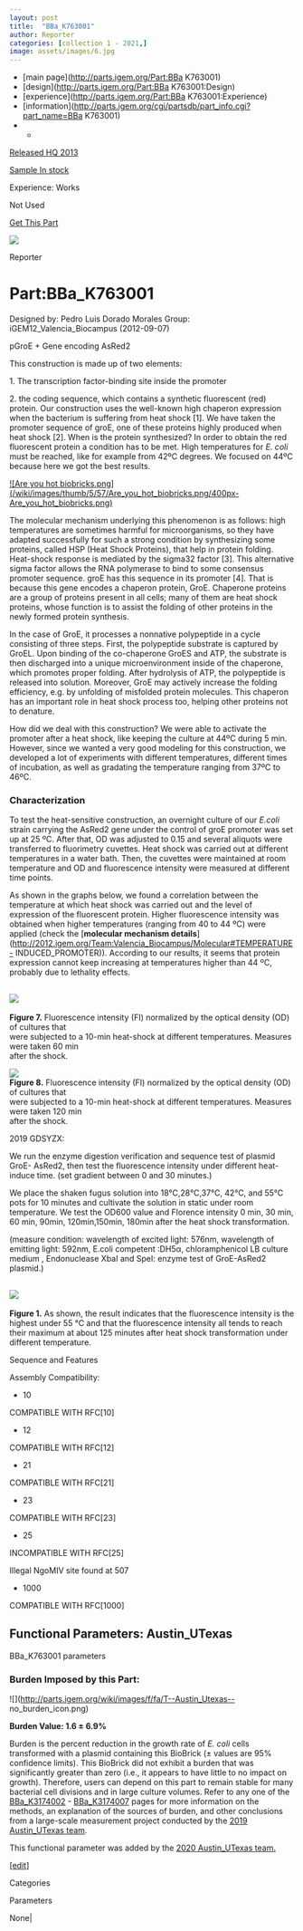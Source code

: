 ```yaml
---
layout: post
title:  "BBa_K763001"
author: Reporter
categories: [collection 1 - 2021,] 
image: assets/images/6.jpg
---
```



  * [main page](http://parts.igem.org/Part:BBa K763001)
  * [design](http://parts.igem.org/Part:BBa K763001:Design)
  * [experience](http://parts.igem.org/Part:BBa K763001:Experience)
  * [information](http://parts.igem.org/cgi/partsdb/part_info.cgi?part_name=BBa K763001)
  *   * 

[Released HQ 2013](http://parts.igem.org/Help:Part_Status_Box)

[Sample In stock](http://parts.igem.org/Help:Part_Status_Box)

Experience: Works

Not Used

[ Get This Part](http://parts.igem.org/partsdb/get_part.cgi?part=BBa_K763001)

![](http://parts.igem.org/images/partbypart/icon_reporter.png)

Reporter

# Part:BBa_K763001

Designed by: Pedro Luis Dorado Morales   Group: iGEM12_Valencia_Biocampus
(2012-09-07)

pGroE + Gene encoding AsRed2

  
This construction is made up of two elements:

1\. The transcription factor-binding site inside the promoter

2\. the coding sequence, which contains a synthetic fluorescent (red) protein.
Our construction uses the well-known high chaperon expression when the
bacterium is suffering from heat shock [1]. We have taken the promoter
sequence of groE, one of these proteins highly produced when heat shock [2].
When is the protein synthesized? In order to obtain the red fluorescent
protein a condition has to be met. High temperatures for _E. coli_ must be
reached, like for example from 42ºC degrees. We focused on 44ºC because here
we got the best results.

[![Are you hot
biobricks.png](/wiki/images/thumb/5/57/Are_you_hot_biobricks.png/400px-
Are_you_hot_biobricks.png)](/File:Are_you_hot_biobricks.png)

The molecular mechanism underlying this phenomenon is as follows: high
temperatures are sometimes harmful for microorganisms, so they have adapted
successfully for such a strong condition by synthesizing some proteins, called
HSP (Heat Shock Proteins), that help in protein folding. Heat-shock response
is mediated by the sigma32 factor [3]. This alternative sigma factor allows
the RNA polymerase to bind to some consensus promoter sequence. groE has this
sequence in its promoter [4]. That is because this gene encodes a chaperon
protein, GroE. Chaperone proteins are a group of proteins present in all
cells; many of them are heat shock proteins, whose function is to assist the
folding of other proteins in the newly formed protein synthesis.

In the case of GroE, it processes a nonnative polypeptide in a cycle
consisting of three steps. First, the polypeptide substrate is captured by
GroEL. Upon binding of the co-chaperone GroES and ATP, the substrate is then
discharged into a unique microenvironment inside of the chaperone, which
promotes proper folding. After hydrolysis of ATP, the polypeptide is released
into solution. Moreover, GroE may actively increase the folding efficiency,
e.g. by unfolding of misfolded protein molecules. This chaperon has an
important role in heat shock process too, helping other proteins not to
denature.

How did we deal with this construction? We were able to activate the promoter
after a heat shock, like keeping the culture at 44ºC during 5 min. However,
since we wanted a very good modeling for this construction, we developed a lot
of experiments with different temperatures, different times of incubation, as
well as gradating the temperature ranging from 37ºC to 46ºC.

  

### Characterization

  
To test the heat-sensitive construction, an overnight culture of our _E.coli_
strain carrying the AsRed2 gene under the control of groE promoter was set up
at 25 ºC. After that, OD was adjusted to 0.15 and several aliquots were
transferred to fluorimetry cuvettes. Heat shock was carried out at different
temperatures in a water bath. Then, the cuvettes were maintained at room
temperature and OD and fluorescence intensity were measured at different time
points.

As shown in the graphs below, we found a correlation between the temperature
at which heat shock was carried out and the level of expression of the
fluorescent protein. Higher fluorescence intensity was obtained when higher
temperatures (ranging from 40 to 44 ºC) were applied (check the [**molecular
mechanism
details**](http://2012.igem.org/Team:Valencia_Biocampus/Molecular#TEMPERATURE-
INDUCED_PROMOTER)). According to our results, it seems that protein expression
cannot keep increasing at temperatures higher than 44 ºC, probably due to
lethality effects.

![](http://parts.igem.org/wiki/images/7/7a/HS_60_biobricks.png)  
---  
**Figure 7.** Fluorescence intensity (FI) normalized by the optical density
(OD) of cultures that  
were subjected to a 10-min heat-shock at different temperatures. Measures were
taken 60 min  
after the shock.  
  
  
![](http://parts.igem.org/wiki/images/2/20/HS_120_biobricks.png)  
**Figure 8.** Fluorescence intensity (FI) normalized by the optical density
(OD) of cultures that  
were subjected to a 10-min heat-shock at different temperatures. Measures were
taken 120 min  
after the shock.  
  
  
  
2019 GDSYZX:

We run the enzyme digestion verification and sequence test of plasmid GroE-
AsRed2, then test the fluorescence intensity under different heat-induce time.
(set gradient between 0 and 30 minutes.)

We place the shaken fugus solution into 18℃,28℃,37℃, 42℃, and 55℃ pots for 10
minutes and cultivate the solution in static under room temperature. We test
the OD600 value and Florence intensity 0 min, 30 min, 60 min, 90min,
120min,150min, 180min after the heat shock transformation.

(measure condition: wavelength of excited light: 576nm, wavelength of emitting
light: 592nm, E.coli competent :DH5α, chloramphenicol LB culture medium ,
Endonuclease XbaI and SpeI: enzyme test of GroE-AsRed2 plasmid.)

![](https://2019.igem.org/wiki/images/1/10/T--GDSYZX--K763001.jpg)  
---  
**Figure 1.** As shown, the result indicates that the fluorescence intensity
is the highest under 55 ℃ and that the fluorescence intensity all tends to
reach their maximum at about 125 minutes after heat shock transformation under
different temperature.  
  
  
  
  
Sequence and Features

  

Assembly Compatibility:

  * 10

COMPATIBLE WITH RFC[10]

  * 12

COMPATIBLE WITH RFC[12]

  * 21

COMPATIBLE WITH RFC[21]

  * 23

COMPATIBLE WITH RFC[23]

  * 25

INCOMPATIBLE WITH RFC[25]

Illegal NgoMIV site found at 507  

  * 1000

COMPATIBLE WITH RFC[1000]

  

  

## Functional Parameters: Austin_UTexas

BBa_K763001 parameters

### Burden Imposed by this Part:

![](http://parts.igem.org/wiki/images/f/fa/T--Austin_Utexas--
no_burden_icon.png)

**Burden Value: 1.6 ± 6.9%**

Burden is the percent reduction in the growth rate of _E. coli_ cells
transformed with a plasmid containing this BioBrick (± values are 95%
confidence limits). This BioBrick did not exhibit a burden that was
significantly greater than zero (i.e., it appears to have little to no impact
on growth). Therefore, users can depend on this part to remain stable for many
bacterial cell divisions and in large culture volumes. Refer to any one of the
[BBa_K3174002](http://parts.igem.org/Part:BBa_K3174002) \-
[BBa_K3174007](http://parts.igem.org/Part:BBa_K3174007) pages for more
information on the methods, an explanation of the sources of burden, and other
conclusions from a large-scale measurement project conducted by the [2019
Austin_UTexas team](http://2019.igem.org/Team:Austin_UTexas).

This functional parameter was added by the [2020 Austin_UTexas
team.](http://2020.igem.org/Team:Austin_UTexas/Contribution)

[[edit](http://parts.igem.org/partsdb/part_info.cgi?part_name=BBa_K763001)]

Categories

Parameters

None|

